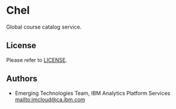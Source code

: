 # Chel

Global course catalog service.

## License

Please refer to [LICENSE](LICENSE).

## Authors

*   Emerging Technologies Team, IBM Analytics Platform Services <mailto:imcloud@ca.ibm.com>
